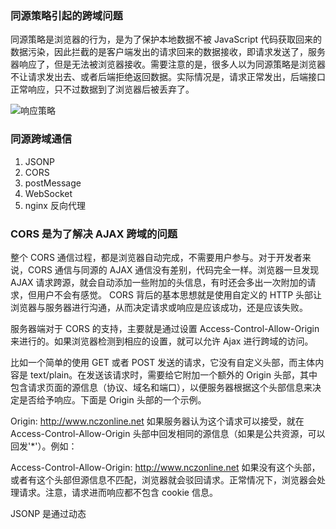 ### 同源策略引起的跨域问题

同源策略是浏览器的行为，是为了保护本地数据不被 JavaScript 代码获取回来的数据污染，因此拦截的是客户端发出的请求回来的数据接收，即请求发送了，服务器响应了，但是无法被浏览器接收。需要注意的是，很多人以为同源策略是浏览器不让请求发出去、或者后端拒绝返回数据。实际情况是，请求正常发出，后端接口正常响应，只不过数据到了浏览器后被丢弃了。

![响应策略](2022-05-06-00-12-45.png)

### 同源跨域通信

1. JSONP
2. CORS
3. postMessage
4. WebSocket
5. nginx 反向代理

### CORS 是为了解决 AJAX 跨域的问题

整个 CORS 通信过程，都是浏览器自动完成，不需要用户参与。对于开发者来说，CORS 通信与同源的 AJAX 通信没有差别，代码完全一样。浏览器一旦发现 AJAX 请求跨源，就会自动添加一些附加的头信息，有时还会多出一次附加的请求，但用户不会有感觉。
CORS 背后的基本思想就是使用自定义的 HTTP 头部让浏览器与服务器进行沟通，从而决定请求或响应是应该成功，还是应该失败。

服务器端对于 CORS 的支持，主要就是通过设置 Access-Control-Allow-Origin 来进行的。如果浏览器检测到相应的设置，就可以允许 Ajax 进行跨域的访问。

比如一个简单的使用 GET 或者 POST 发送的请求，它没有自定义头部，而主体内容是 text/plain。在发送该请求时，需要给它附加一个额外的 Origin 头部，其中包含请求页面的源信息（协议、域名和端口），以便服务器根据这个头部信息来决定是否给予响应。下面是 Origin 头部的一个示例。

Origin: <http://www.nczonline.net>
如果服务器认为这个请求可以接受，就在 Access-Control-Allow-Origin 头部中回发相同的源信息（如果是公共资源，可以回发'\*'）。例如：

Access-Control-Allow-Origin: <http://www.nczonline.net>
如果没有这个头部，或者有这个头部但源信息不匹配，浏览器就会驳回请求。正常情况下，浏览器会处理请求。注意，请求进而响应都不包含 cookie 信息。

JSONP 是通过动态<script>元素来使用的，使用时可以为 src 属性指定一个跨域 URL。
这里的<scriot>元素与<img>元素类似，都有能力不受限制的从其他域加载资源。因为 JSONP 是有效的 JS 代码，所以在请求完成后，即在 JSONP 响应加载到页面中以后，就会立即执行。来看一个例子。

CORS 和 JSONP 对比

JSONP 只能实现 GET 请求，而 CORS 支持所有类型的 HTTP 请求。
使用 CORS，开发者可以使用普通的 XMLHttpRequest 发起请求和获得数据，比起 JSONP 有更好的错误处理。
JSONP 主要被老的浏览器支持，它们往往不支持 CORS，而绝大多数现代浏览器都已经支持了 CORS

# 跨域的 N 种实现方式

解决跨域的几种方案

跨域， 什么是跨域？跨域有什么好处？跨域有什么不好？怎么实现跨域？

## 什么是跨域

只要协议、域名、端口有任何一个不同，都被当作是不同的域，之间的请求就是跨域操作.
对于端口和协议的不同，只能通过后台来解决。

## 跨域有什么好处

防止 CSRF 攻击、同源策略：隔离潜在恶意文件的重要安全机制

或者使用 CSP 建立白名单，开发者明确告诉浏览器哪些外部资源可以加载和执行。
两种方式开启 CSP。

1. 设置 HTTP Header 中的  Content-Security-Policy

2. 设置  meta  标签的方式  meta http-equiv="Content-Security-Policy"

Content-Security-Policy: default-src 'self'

Content-Security-Policy: img-src https://\*

Content-Security-Policy: child-src 'none'

## 同源策略限制以下几种行为

同源策略限制内容有：

- Cookie、LocalStorage、IndexedDB 等存储性内容
- DOM 节点
- AJAX 跨域请求的数据

## 怎么实现跨域访问

1. JSONP

JSONP 跨域 GET 请求是一个常用的解决方案，下面我们来看一下 JSONP 跨域是如何实现的，并且探讨下 JSONP 跨域的原理

利用在页面中创建

节点的方法向不同域提交 HTTP 请求的方法称为 JSONP，这项技术可以解决跨域提交 Ajax 请求的问题。JSONP 的工作原理如下所述

假设在 <http://example1.com/index.php>

这个页面中向 <http://example2.com/getinfo.php> 提交 GET 请求，我们可以将下面的 JavaScript 代码

放在 <http://example1.com/index.php> 这个页面中来实现：

代码如下:

```js
//server.js
const url = require('url');

require('http').createServer((req, res) => {
    // console.log('req: ', req);
    const data = {
        x: 10
    };
    console.log('url.parse(req.url, true).query: ', url.parse(req.url, true).query);
    const callback = url.parse(req.url, true).query.callback;
    res.writeHead(200);
    res.end(`${callback}(${JSON.stringify(data)})`); // jsonpCallback(data)
}).listen(3000, '127.0.0.1');

console.log('启动服务，监听 127.0.0.1:3000');

//html

function jsonpCallback(data) {
    alert('获得 X 数据:' + data.x);
}
script src = "http://127.0.0.1:3000?callback=jsonpCallback" > < /script>
```

当 GET 请求从 <http://xx1.html> 返回时，可以返回一段 JavaScript 代码，这段代码会自动执行，可以用来负责调用 <http://xxx2.html> 页面中的一个 callback 函数

JSONP 的优点是：它不像 XMLHttpRequest 对象实现的 Ajax 请求那样受到同源策略的限制；它的兼容性更好，在更加古老的浏览器中都可以运行，不需要 XMLHttpRequest 或 ActiveX 的支持；并且在请求完毕后可以通过调用 callback 的方式回传结果。

JSONP 的缺点则是：它只支持 GET 请求而不支持 POST 等其它类型的 HTTP 请求；它只支持跨域 HTTP 请求这种情况，不能解决不同域的两个页面之间如何进行 JavaScript 调用的问题。

再来一个例子：

```js
//server.js
const url = require("url");

require("http")
  .createServer((req, res) => {
    const data = {
      x: "10",
    };
    console.log(
      "url.parse(req.url, true).query: ",
      url.parse(req.url, true).query
    );
    if (url.parse(req.url, true).query.word === "sjh") {
      const callback = url.parse(req.url, true).query.callback;
      res.writeHead(200);
      res.end(`${callback}(${JSON.stringify(data)})`);
    }
  })
  .listen(3000, "127.0.0.1");

console.log("启动服务，监听 127.0.0.1:3000");

//html
var qsData = {
  word: "shj",
};
$.ajax({
  async: false,
  url: "http://127.0.0.1:3000", //跨域的dns
  type: "GET",
  dataType: "jsonp",
  jsonp: "callback",
  data: qsData,
  timeout: 5000,
  success: function (json) {
    console.log("json: ", json);
    alert(json.x);
    let obj = JSON.parse(json);
    console.log("obj: ", obj);
  },
  error: function (xhr) {
    console.log("xhr: ", xhr);
    //请求出错处理
    alert("请求出错)", xhr);
  },
});
```

这种方式其实是上例$.ajax({..}) api的一种高级封装，有些$.ajax api 底层的参数就被封装而不可见了。

jquery $.ajax方法名有误导人之嫌。 如果设为dataType: 'jsonp'，这个$.ajax 方法就和 ajax

XmlHttpRequest 没什么关系了，这种跨域方式其实与 ajax XmlHttpRequest 协议无关了。 取而代之的则是 JSONP 协议。JSONP 是一个非官方的协议，它允许在服务器端集成 Script tags 返回至客户端，通过 javascript callback 的形式实现跨域访问。

Jsonp 的执行过程如下：
首先在客户端注册一个 callback (如:'jsoncallback'), 然后把 callback 的名字(如:jsonp1236827957501)传给服务器。注意：服务端得到 callback 的数值后，要用 jsonp1236827957501(......)把将要输出的 json 内容包括起来，此时，服务器生成 json 数据才能被客户端正确接收。

然后以 javascript 语法的方式，生成一个 function， function 名字就是传递上来的参数 'jsoncallback'的值 jsonp1236827957501 .
最后将 json 数据直接以入参的方式，放置到 function 中，这样就生成了一段 js 语法的文档，返回给客户端。

客户端浏览器，解析 script 标签，并执行返回的 javascript 文档，此时 javascript 文档数据，作为参数， 传入到了客户端预先定义好的 callback 函数(如上例中 jquery $.ajax()方法封装的的 success: function (json))里。

可以说 jsonp 的方式原理上和<script src="http://跨/...xx.js"></>是一致的(qq 空间就是大量采用这种方式来实现跨域数据交换的)。JSONP 是一种脚本注入(Script Injection)行为，所以有一定的安全隐患。

那 jquery 为什么不支持 post 方式跨域呢？

2. 跨域资源共享 CORS
   什么是 CORS

   CORS(cross-Origin Resource Sharing) 跨域资源共享，管理跨源请求。而跨域资源共享是有益的。今天的我们创建的大多数网站加载资源从网络的各个不同的地方，
   当我们发送 GET 请求时，大多数情况浏览器头会 Access-Control-Allow-Origin: \* 。意思是能够共享资源在任何域名下。否则就是只能在特定的情况下了。
   当请求时以下时，将在原始请求前先进行标准预请求，使用 OPTIONS 头，

```js
    http: //www.example.com/foo-bar.html
```

浏览器访问外部资源时会出现下面这种情况

![same-origin](https://user-gold-cdn.xitu.io/2019/8/24/16cc43b8950eff00?w=1136&h=686&f=png&s=11964)

而我们想要的效果是这种情况.

![cors-origin](https://user-gold-cdn.xitu.io/2019/8/24/16cc43b8945a6eb6?w=1128&h=654&f=png&s=11837)

我们可以在 HTTP 请求头加上 CORS 标准。

- Access-Control-Allow-Origin
- Access-Control-Allow-Credentials
- Access-Control-Allow-Headers
- Access-Control-Allow-Methods
- Access-Control-Expose-Headers
- Access-Control-Max-Age
- Access-Control-Request-Headers
- Access-Control-Request-Method
- Origin

  当我们发送 GET 请求时，大多数情况浏览器头会 Access-Control-Allow-Origin: \* 。意思是能够共享资源在任何域名下。否则就是只能在特定的情况下了。

  app.use(cors());
  当请求时以下时，将在原始请求前先进行标准预请求，使用 OPTIONS 头，

- PUT
- DELETE
- CONNECT
- OPTIONS
- TRACE
- PATCH
  当我们发的预处理请求并指示原始请求是否安全，如果指定原始请求时安全的，则它将允许原始请求。否则拒接。

options：与 head 类似，是客户端用于查看服务器的性能 。JavaScript 的 XMLHttpRequest 对象进行 CORS 跨域资源共享时，就是使用 OPTIONS 方法发送嗅探请求，以判断是否有对指定资源的访问权限

![OPTIONS](https://user-gold-cdn.xitu.io/2019/8/24/16cc43b86c12667c?w=1640&h=1272&f=png&s=30057)

```js
//npm install cors

response.setHeader("Content-Type", "text/html");

var express = require("express");
var cors = require("cors");

//或者直接设置
res.writeHead(200, {
  "Access-Control-Allow-Origin": "http://localhost:8080",
});
var app = express();

app.use(cors());

app.get("/hello/:id", function (req, res, next) {
  res.json({
    msg: "CORS-enabled!",
  });
});

app.listen(80, function () {
  console.log("CORS-enabled web ");
});
```

4. Server Proxy:
   服务器代理，当你需要有跨域请求额操作时发送给后端，让后端帮你带为请求，然后将最后的获取的结果发送给你。

```js
//html
$.get("http://127.0.0.1:3000/topics", function (data) {
  consoel.log(data);
});

//server.js
const url = require("url");

const http = require("http");

const server = http
  .createServer((req, res) => {
    const path = url.parse(req.url).path.slice(1);
    console.log("path: ", path);

    if (path === "topics") {
      http.get("http://cnodejs.org/api/v1/topics", (resp) => {
        const { statusCode } = resp;
        const contentType = resp.headers["content-type"];
        console.log("resp: ", statusCode, contentType);
        let error;
        if (statusCode !== 200) {
          error = new Error("Request Failed.\n" + `Status Code: ${statusCode}`);
        } else if (!/^application\/json/.test(contentType)) {
          error = new Error(
            "Invalid content-type.\n" +
              `Expected application/json but received ${contentType}`
          );
        }
        if (error) {
          console.error(error.message);
          // Consume response data to free up memory
          resp.resume();
          return;
        }

        res.setEncoding("utf8");
        let data = "";
        resp.on("data", (chunk) => {
          data += chunk;
        });
        res.on("end", () => {
          try {
            const parsedData = JSON.parse(rawData);
            console.log(parsedData);
          } catch (e) {
            console.error(e.message);
          }
        });
      });
    }
  })
  .listen(3000, "127.0.0.1");

console.log("启动服务，监听 127.0.0.1:3000");
```

5. document.domain + iframe

基于 iframe 实现的跨域要求两个域具有 aa.xx.com, bb.xx.com 这种特点，也就是两个页面必须属于一个基础域（例如都是 xxx.com，或是 xxx.com.cn），使用同一协议（例如都是 http）和同一端口（例如都是 80），这样在两个页面中同时添加 document.domain，就可以实现父页面调用子页面的函数，当然这种方法只能解决主域相同而二级域名不同的情况。
代码如下：

```js
//页面一在head内添加js如下：
document.domain = “xx.com”;

function aa() {
    alert(“p”);
}
//body添加iframe和js如下
<
iframe src = ”http: //localhost:8080/2.html“ id=”i”>
    document.getElementById(‘i’).onload = function() {
        var d = document.getElementById('i').contentWindow;
        d.a();
    };
//页面二 head添加如下
document.domain = “xx.com”;

function a() {
    alert("c");
}
//这时候父页面就可以调用子页面的a函数，实现js跨域访问
```

6.1、通过 location.hash 跨域

以下三种都是通过 iframe 方式来，我们根据 iframe 能够在浏览器下能够跨域的特点，进行通信。

在 url 中，<http://www.a.com#la> 的 "#la" 就是 location.hash，改变 hash 值不会导致页面刷新，所以可以利用 hash 值来进行数据的传递，当然数据量是有限的。

```js
//locationNameA
<
script >

    function startRequest() {
        var ifr = document.createElement('iframe');
        ifr.style.display = 'none';
        ifr.src = 'http://127.0.0.1:5501/locationNameB.html#name';
        document.body.appendChild(ifr);
    }

function checkHash() {
    try {
        var data = location.hash ? location.hash.substring(1) : '';
        if (console.log) {
            console.log('Now the data is ' + data);
        }
    } catch (e) {};
}

setInterval(checkHash, 2000);

</script>
//locationNameB
<script >

    function callBack() {
        try {
            parent.location.hash = 'somedata';
        } catch (e) {
            // ie、chrome的安全机制无法修改parent.location.hash，
            // 所以要利用一个中间的cnblogs域下的代理iframe
            var ifrproxy = document.createElement('iframe');
            ifrproxy.style.display = 'none';
            ifrproxy.src = 'http://127.0.0.1:5502/locationNameC.html#sjh';
            document.body.appendChild(ifrproxy);
        }
    }

    //locationNameC
    <
    script >
    parent.parent.location.hash = self.location.hash.substring(1);
console.log('parent.parent.location.hash: ', parent); <
/script>
```

6.2 通过 window.name 跨域
window 对象有个 name 属性，该属性有个特征：即在一个窗口(window)的生命周期内, 窗口载入的所有的页面都是共享一个 window.name 的，每个页面对 window.name 都有读写的权限，window.name 是持久存在一个窗口载入过的所有页面中的。window.name 属性的 name 值在不同的页面（甚至不同域名）加载后依旧存在（如果没修改则值不会变化），并且可以支持非常长的 name 值（2MB）。

```js
 window.name = data; //父窗口先打开一个子窗口，载入一个不同源的网页，该网页将信息写入。
 window.location = 'http://a.com/index.html'; //接着，子窗口跳回一个与主窗口同域的网址。
 var data = document.getElementById('myFrame').contentWindow.name。 //然后，主窗口就可以读取子窗口的window.name了。
```

如果是与 iframe 通信的场景就需要把 iframe 的 src 设置成当前域的一个页面地址。

```js
//http://127.0.0.1:5502/window.nameA.html
let data = '';
const ifr = document.createElement('iframe');
ifr.src = "http://127.0.0.1:5501/window.nameB.html";
ifr.style.display = 'none';
document.body.appendChild(ifr);
ifr.onload = function() {
        ifr.onload = function() {
            console.log('ifr。contentWindow: ', ifr.contentWindow, ifr.contentWindow.name);
            data = ifr.contentWindow.name;
            console.log('收到数据:', data);
        }
        ifr.src = "http://127.0.0.1:5502/window.nameC.html";
    } < /script、、、、、、、、、、、、、、、、、、、、、、、、、、、、、、、、、、、、、、、、、、、、、、、、、、、、、、、、、、、、、、、、、、、、、、、、、、、、、、、、、、、、、、、、、、、、、、、、、、、、、、、、、、、、、、、、、、、、、>

    //http://127.0.0.1:5501/window.nameB.html
    <
    script >
    window.name = "你想要的数据!"; < /script>

//http://127.0.0.1:5502/window.nameC.html
```

6.3 windows.postMessage

otherWindow.postMessage(message, targetOrigin, [transfer]);

接收数据：data、type：类型、source：对象、origin：源;

```js
//postMessageChild.html
<
iframe src = "./postMessageChild.html"
id = "myFrame" > < /iframe>  <
script >

    iframe = document.getElementById('myFrame')

iframe.onload = function() {

    iframe.contentWindow.postMessage('MessageFromIndex1', '*')

    setTimeout(() => {
        iframe.contentWindow.postMessage('MessageFromIndex2', '*')
    })

}

function receiveMessageFromIframePage(event) {
    console.log('receiveMessageFromIframePage', event)
}

window.addEventListener('messae', receiveMessageFromIframePage, false)

//  postMessageParent.html
parent.postMessage({
    msg: 'MessageFromIframePage'
}, "*");

function receiveMessageFromParent(event) {
    consle.log('receiveMessageFromParent', event)
}

window.addEventListener('message', receiveMessageFromParent, false)
```

7. websocket

WebSocket 是一种通信协议，使用 ws://（非加密）和 wss://（加密）作为协议前缀。该协议不实行同源政策，只要服务器支持，就可以通过它进行跨源通信。

```js
//html
<
ul > < /ul> <
input type = "text" >
    $(function() {
        var iosocket = io.connect('http://localhost:3000/');
        var $ul = $("ul");
        var $input = $("input");
        iosocket.on('connect', function() { //接通处理
            $ul.append($('<li>连上啦</li>'));
            iosocket.on('message', function(message) { //收到信息处理
                $ul.append($('<li></li>').text(message));
            });
            iosocket.on('disconnect', function() { //断开处理
                $ul.append('<li>Disconnected</li>');
            });
        });

        $input.keypress(function(event) {
            if (event.which == 13) { //回车
                event.preventDefault();
                console.log("send : " + $input.val());
                iosocket.send($input.val());
                $input.val('');
            }
        });
    });

//server.js
var io = require('socket.io')(3000);
io.sockets.on('connection', function(client) {
    client.on('message', function(msg) { //监听到信息处理
        console.log('Message Received: ', msg);
        client.send('服务器收到了信息：' + msg);
    });
    client.on("disconnect", function() { //断开处理
        console.log("client has disconnected");
    });
});
console.log("listen 3000...");
```

8. canvas 操作图片的跨域问题

